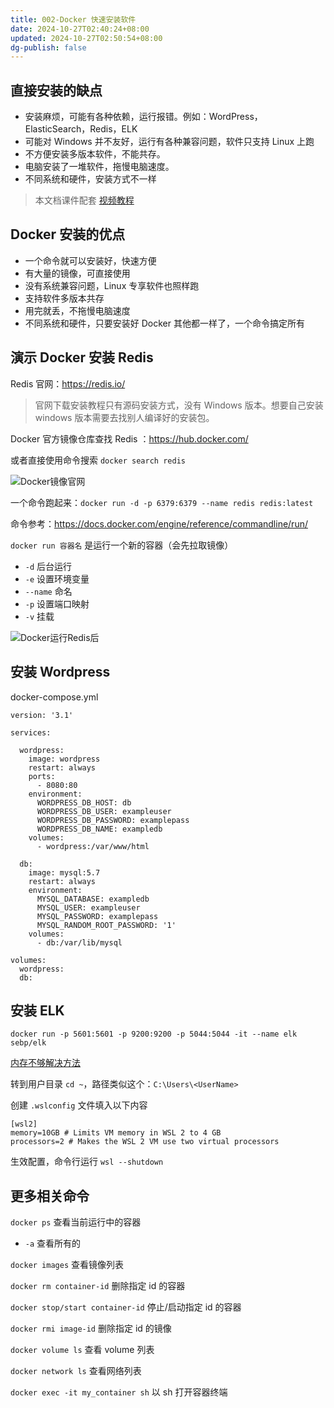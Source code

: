 ```yaml
---
title: 002-Docker 快速安装软件
date: 2024-10-27T02:40:24+08:00
updated: 2024-10-27T02:50:54+08:00
dg-publish: false
---
```


## 直接安装的缺点

- 安装麻烦，可能有各种依赖，运行报错。例如：WordPress，ElasticSearch，Redis，ELK
- 可能对 Windows 并不友好，运行有各种兼容问题，软件只支持 Linux 上跑
- 不方便安装多版本软件，不能共存。
- 电脑安装了一堆软件，拖慢电脑速度。
- 不同系统和硬件，安装方式不一样

> 本文档课件配套 [视频教程](https://www.bilibili.com/video/BV11L411g7U1?p=2)

## Docker 安装的优点

- 一个命令就可以安装好，快速方便
- 有大量的镜像，可直接使用
- 没有系统兼容问题，Linux 专享软件也照样跑
- 支持软件多版本共存
- 用完就丢，不拖慢电脑速度
- 不同系统和硬件，只要安装好 Docker 其他都一样了，一个命令搞定所有

## 演示 Docker 安装 Redis

Redis 官网：<https://redis.io/>

> 官网下载安装教程只有源码安装方式，没有 Windows 版本。想要自己安装 windows 版本需要去找别人编译好的安装包。

Docker 官方镜像仓库查找 Redis ：<https://hub.docker.com/>

或者直接使用命令搜索 `docker search redis`

![Docker镜像官网](https://cos.easydoc.net/46901064/files/kv8zs4qr.png)

一个命令跑起来：`docker run -d -p 6379:6379 --name redis redis:latest`

命令参考：<https://docs.docker.com/engine/reference/commandline/run/>

`docker run 容器名` 是运行一个新的容器（会先拉取镜像）

- `-d` 后台运行
- `-e` 设置环境变量
- `--name` 命名
- `-p` 设置端口映射
- `-v` 挂载

![Docker运行Redis后](https://cos.easydoc.net/46901064/files/kv8zy4xn.png)

## 安装 Wordpress

docker-compose.yml

```
version: '3.1'

services:

  wordpress:
    image: wordpress
    restart: always
    ports:
      - 8080:80
    environment:
      WORDPRESS_DB_HOST: db
      WORDPRESS_DB_USER: exampleuser
      WORDPRESS_DB_PASSWORD: examplepass
      WORDPRESS_DB_NAME: exampledb
    volumes:
      - wordpress:/var/www/html

  db:
    image: mysql:5.7
    restart: always
    environment:
      MYSQL_DATABASE: exampledb
      MYSQL_USER: exampleuser
      MYSQL_PASSWORD: examplepass
      MYSQL_RANDOM_ROOT_PASSWORD: '1'
    volumes:
      - db:/var/lib/mysql

volumes:
  wordpress:
  db:
```

## 安装 ELK

```
docker run -p 5601:5601 -p 9200:9200 -p 5044:5044 -it --name elk sebp/elk
```

[内存不够解决方法](https://docs.microsoft.com/en-us/windows/wsl/wsl-config#global-configuration-options-with-wslconfig)

转到用户目录 `cd ~`，路径类似这个：`C:\Users\<UserName>`

创建 `.wslconfig` 文件填入以下内容

```
[wsl2]
memory=10GB # Limits VM memory in WSL 2 to 4 GB
processors=2 # Makes the WSL 2 VM use two virtual processors
```

生效配置，命令行运行 `wsl --shutdown`

## 更多相关命令

`docker ps` 查看当前运行中的容器

- `-a` 查看所有的

`docker images` 查看镜像列表

`docker rm container-id` 删除指定 id 的容器

`docker stop/start container-id` 停止/启动指定 id 的容器

`docker rmi image-id` 删除指定 id 的镜像

`docker volume ls` 查看 volume 列表

`docker network ls` 查看网络列表

`docker exec -it my_container sh` 以 sh 打开容器终端
